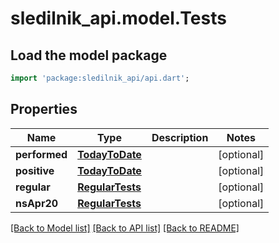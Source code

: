 # sledilnik_api.model.Tests

## Load the model package
```dart
import 'package:sledilnik_api/api.dart';
```

## Properties
Name | Type | Description | Notes
------------ | ------------- | ------------- | -------------
**performed** | [**TodayToDate**](TodayToDate.md) |  | [optional] 
**positive** | [**TodayToDate**](TodayToDate.md) |  | [optional] 
**regular** | [**RegularTests**](RegularTests.md) |  | [optional] 
**nsApr20** | [**RegularTests**](RegularTests.md) |  | [optional] 

[[Back to Model list]](../README.md#documentation-for-models) [[Back to API list]](../README.md#documentation-for-api-endpoints) [[Back to README]](../README.md)


